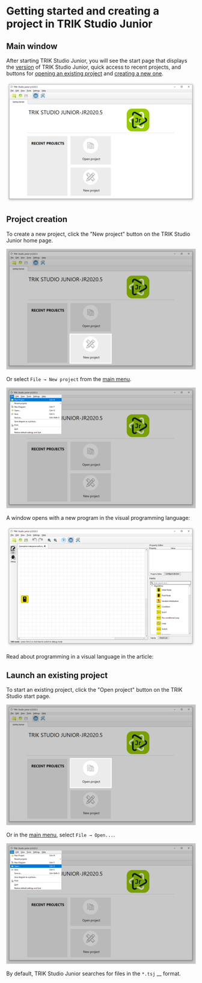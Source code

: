 # Getting started and creating a project in TRIK Studio Junior

## Main window

After starting TRIK Studio Junior, you will see the start page that displays the [version](about/version.md) of TRIK Studio Junior, quick access to recent projects, and buttons for [opening an existing project](start.md#launch-an-existing-project) and [creating a new one](start.md#project-creation).

![](<../.gitbook/assets/main-window (1).png>)

## Project creation

To create a new project, click the "New project" button on the TRIK Studio Junior home page.

![](../.gitbook/assets/main-window-new.png)

Or select `File → New project` from the [main menu](../studio/interface/main-menu.md).&#x20;

![](../.gitbook/assets/main-window-new-menu.png)

A window opens with a new program in the visual programming language:

![](<../.gitbook/assets/scene (1).png>)

Read about programming in a visual language in the article:

## Launch an existing project

To start an existing project, click the "Open project" button on the TRIK Studio start page.

![](<../.gitbook/assets/main-window-open (1).png>)

Or in the [main menu](../studio/interface/main-menu.md), select `File → Open...`.&#x20;

![](../.gitbook/assets/main-window-open-menu.png)

By default, TRIK Studio Junior searches for files in the `*.tsj` __ format.
